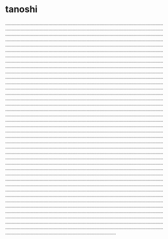 # tanoshi
...........................................................................................................................................................................................................................................................................................................................................................................................................................................................................................................................................................................................................................................................................................................................................................................................................................................................................................................................................................................................................................................................................................................................................................................................................................................................................................................................................................................................................................................................................................................................................................................................................................................................................................................................................................................................................................................................................................................................................................................................................................................................................................................................................................................................................................................................................................................................................................................................................................................................................................................................................................................................................................................................................................................................................................................................................................................................................................................................................................................................................................................................................................................................................................................................................................................................................................................................................................................................................................................................................................................................................................................................................................................................................................................................................................................................................................................................................................................................................................................................................................................................................................................................................................................................................................................................................................................................................................................................................................................................................................................................................................................................................................................................................................................................................................................................................................................................................................................................................................................................................................................................................................................................